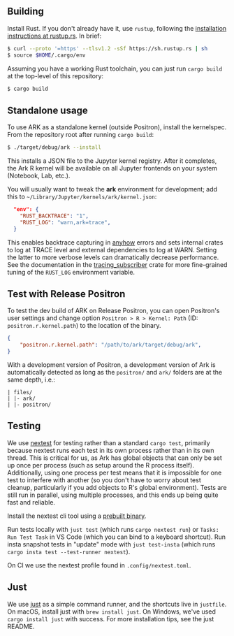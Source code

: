 ## Building

Install Rust. If you don't already have it, use `rustup`, following the [installation instructions at rustup.rs](https://rustup.rs/). In brief:

```bash
$ curl --proto '=https' --tlsv1.2 -sSf https://sh.rustup.rs | sh
$ source $HOME/.cargo/env
```

Assuming you have a working Rust toolchain, you can just run `cargo build` at the top-level of this repository:

```sh
$ cargo build
```


## Standalone usage

To use ARK as a standalone kernel (outside Positron), install the kernelspec. From the repository root after running `cargo build`:

```sh
$ ./target/debug/ark --install
```

This installs a JSON file to the Jupyter kernel registry. After it completes, the Ark R kernel will be available on all Jupyter frontends on your system (Notebook, Lab, etc.).

You will usually want to tweak the **ark** environment for development; add this to `~/Library/Jupyter/kernels/ark/kernel.json`:

```json
  "env": {
    "RUST_BACKTRACE": "1",
    "RUST_LOG": "warn,ark=trace",
  }
```

This enables backtrace capturing in [anyhow](https://docs.rs/anyhow) errors and sets internal crates to log at TRACE level and external dependencies to log at WARN. Setting the latter to more verbose levels can dramatically decrease performance. See the documentation in the [tracing_subscriber](https://docs.rs/tracing-subscriber/latest/tracing_subscriber/filter/struct.EnvFilter.html) crate for more fine-grained tuning of the `RUST_LOG` environment variable.

## Test with Release Positron

To test the dev build of ARK on Release Positron, you can open Positron's user settings
and change option `Positron > R > Kernel: Path` (ID: `positron.r.kernel.path`)
to the location of the binary.

```json
{
    "positron.r.kernel.path": "/path/to/ark/target/debug/ark",
}
```

With a development version of Positron, a development version of Ark is automatically detected as long as the `positron/` and `ark/` folders are at the same depth, i.e.:

```
| files/
| |- ark/
| |- positron/
```

## Testing

We use [nextest](https://nexte.st/) for testing rather than a standard `cargo test`, primarily because nextest runs each test in its own process rather than in its own thread.
This is critical for us, as Ark has global objects that can only be set up once per process (such as setup around the R process itself).
Additionally, using one process per test means that it is impossible for one test to interfere with another (so you don't have to worry about test cleanup, particularly if you add objects to R's global environment).
Tests are still run in parallel, using multiple processes, and this ends up being quite fast and reliable.

Install the nextest cli tool using a [prebuilt binary](https://nexte.st/docs/installation/pre-built-binaries/).

Run tests locally with `just test` (which runs `cargo nextest run`) or `Tasks: Run Test Task` in VS Code (which you can bind to a keyboard shortcut).
Run insta snapshot tests in "update" mode with `just test-insta` (which runs `cargo insta test --test-runner nextest`).

On CI we use the nextest profile found in `.config/nextest.toml`.

## Just

We use [just](https://github.com/casey/just) as a simple command runner, and the shortcuts live in `justfile`.
On macOS, install just with `brew install just`.
On Windows, we've used `cargo install just` with success.
For more installation tips, see the just README.

